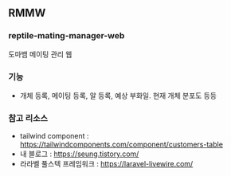 ## RMMW
### reptile-mating-manager-web
도마뱀 메이팅 관리 웹

### 기능
- 개체 등록, 메이팅 등록, 알 등록, 예상 부화일. 현재 개체 분포도 등등

### 참고 리소스 
- tailwind component : https://tailwindcomponents.com/component/customers-table
- 내 블로그 : https://seung.tistory.com/
- 라라벨 풀스텍 프레임워크 : https://laravel-livewire.com/
